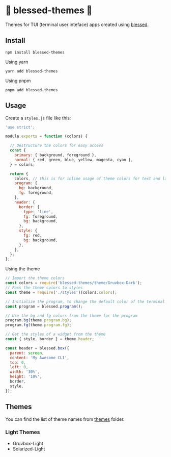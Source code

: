 # :rainbow: blessed-themes :lollipop:

Themes for TUI (terminal user inteface) apps created using [blessed](https://github.com/chjj/blessed).


## Install
```
npm install blessed-themes
```

Using yarn
```
yarn add blessed-themes
```

Using pnpm
```
pnpm add blessed-themes
```

## Usage

Create a `styles.js` file like this:

```js
'use strict';

module.exports = function (colors) {

  // Destructure the colors for easy access
  const {
    primary: { background, foreground },
    normal: { red, green, blue, yellow, magenta, cyan },
  } = colors;

  return {
    colors, // this is for inline usage of theme colors for text and labels
    program: {
      bg: background,
      fg: foreground,
    },
    header: {
      border: {
        type: 'line',
        fg: foreground,
        bg: background,
      },
      style: {
        fg: red,
        bg: background,
      },
    },
  };
};
```

Using the theme

```js
// Import the theme colors
const colors = require('blessed-themes/theme/Gruvbox-Dark');
// Pass the theme colors to styles
const theme = require('./styles')(colors.colors);

// Initialize the program, to change the default color of the terminal screen
const program = blessed.program();

// Use the bg and fg colors from the theme for the program
program.bg(theme.program.bg);
program.fg(theme.program.fg);

// Get the styles of a widget from the theme
const { style, border } = theme.header;

const header = blessed.box({
  parent: screen,
  content: 'My Awesome CLI',
  top: 0,
  left: 0,
  width: '30%',
  height: '10%',
  border,
  style,
});

```

## Themes
You can find the list of theme names from [themes](/themes) folder.

### Light Themes
- Gruvbox-Light
- Solarized-Light
